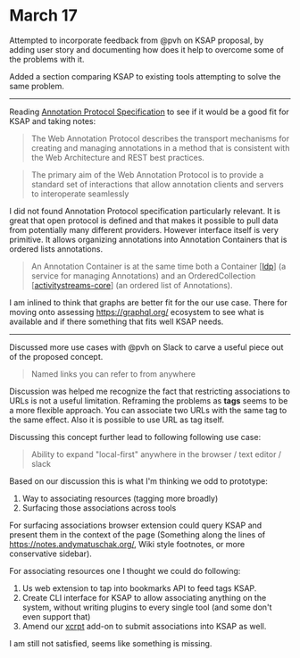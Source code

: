 # March 17

Attempted to incorporate feedback from @pvh on KSAP proposal, by adding user story and documenting how does it help to overcome some of the problems with it.

Added a section comparing KSAP to existing tools attempting to solve the same problem.

----

Reading [Annotation Protocol Specification][] to see if it would be a good fit for KSAP and taking notes:

> The Web Annotation Protocol describes the transport mechanisms for creating and managing annotations in a method that is consistent with the Web Architecture and REST best practices.



> The primary aim of the Web Annotation Protocol is to provide a standard  set of interactions that allow annotation clients and servers to interoperate seamlessly

I did not found Annotation Protocol specification particularly relevant. It is great that open protocol is defined and that makes it possible to pull data from potentially many different providers. However interface itself is very primitive. It allows organizing annotations into Annotation Containers that is ordered lists annotations.

> An Annotation Container is at the same time both a Container [[ldp][]] (a service for managing Annotations) and an OrderedCollection [[activitystreams-core][]] (an ordered list of Annotations).

I am inlined to think that graphs are better fit for the our use case. There for moving onto assessing https://graphql.org/ ecosystem to see what is available and if there something that fits well KSAP needs.

----

Discussed more use cases with @pvh on Slack to carve a useful piece out of the proposed concept. 

> Named links you can refer to from anywhere

Discussion was helped me recognize the fact that restricting associations to URLs is not a useful limitation. Reframing the problems as **tags** seems to be a more flexible approach. You can associate two URLs with the same tag to the same effect. Also it is possible to use URL as tag itself.

Discussing this concept further lead to following following use case:

> Ability to expand "local-first" anywhere in the browser / text editor / slack



Based on our discussion this is what I'm thinking we odd to prototype:

1. Way to associating resources (tagging more broadly)
2. Surfacing those associations across tools

For surfacing associations browser extension could query KSAP and present them in the context of the page (Something along the lines of https://notes.andymatuschak.org/, Wiki style footnotes, or more conservative sidebar).


 For associating resources one I thought we could do following:

 1. Us web extension to tap into bookmarks API to feed tags KSAP.
 2. Create CLI interface for KSAP to allow associating anything on the system, without writing plugins to every single tool (and some don't even support that)
 3. Amend our [xcrpt][] add-on to submit associations into KSAP as well.

I am still not satisfied, seems like something is missing.



[Annotation Protocol Specification]:https://www.w3.org/TR/annotation-protocol/
[activitystreams-core]:https://www.w3.org/TR/annotation-protocol/#bib-activitystreams-core
[ldp]:https://www.w3.org/TR/annotation-protocol/#bib-ldp
[xcrpt]:https://github.com/inkandswitch/xcrpt